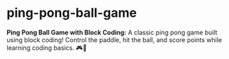 # ping-pong-ball-game
**Ping Pong Ball Game with Block Coding:** A classic ping pong game built using block coding! Control the paddle, hit the ball, and score points while learning coding basics. 🎮🏓
